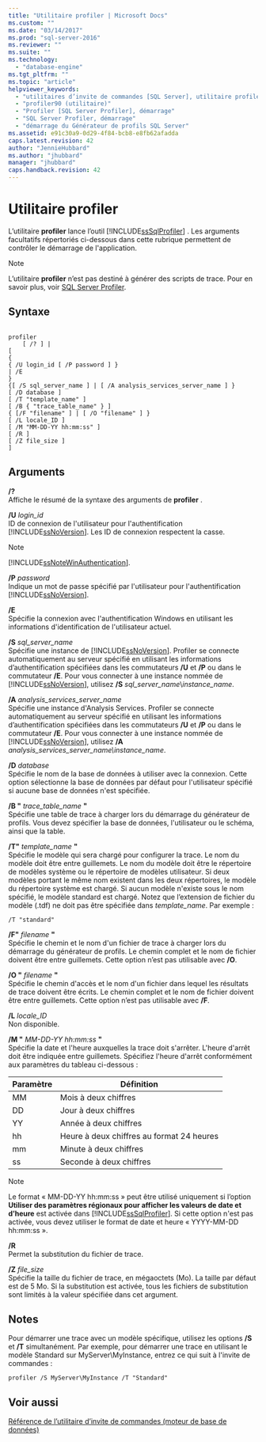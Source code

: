 ```yaml
---
title: "Utilitaire profiler | Microsoft Docs"
ms.custom: ""
ms.date: "03/14/2017"
ms.prod: "sql-server-2016"
ms.reviewer: ""
ms.suite: ""
ms.technology: 
  - "database-engine"
ms.tgt_pltfrm: ""
ms.topic: "article"
helpviewer_keywords: 
  - "utilitaires d’invite de commandes [SQL Server], utilitaire profiler90"
  - "profiler90 (utilitaire)"
  - "Profiler [SQL Server Profiler], démarrage"
  - "SQL Server Profiler, démarrage"
  - "démarrage du Générateur de profils SQL Server"
ms.assetid: e91c30a9-0d29-4f84-bcb8-e8fb62afadda
caps.latest.revision: 42
author: "JennieHubbard"
ms.author: "jhubbard"
manager: "jhubbard"
caps.handback.revision: 42
---
```

# Utilitaire profiler
  L’utilitaire **profiler** lance l’outil [!INCLUDE[ssSqlProfiler](../includes/sssqlprofiler-md.md)] . Les arguments facultatifs répertoriés ci-dessous dans cette rubrique permettent de contrôler le démarrage de l'application.  
  
> [!NOTE]  
>  L’utilitaire **profiler** n’est pas destiné à générer des scripts de trace. Pour en savoir plus, voir [SQL Server Profiler](../tools/sql-server-profiler/sql-server-profiler.md).  
  
## Syntaxe  
  
```  
  
profiler  
    [ /? ] |  
[  
{  
{ /U login_id [ /P password ] }  
| /E  
}  
{[ /S sql_server_name ] | [ /A analysis_services_server_name ] }  
[ /D database ]  
[ /T "template_name" ]  
[ /B { "trace_table_name" } ]  
{ [/F "filename" ] | [ /O "filename" ] }  
[ /L locale_ID ]  
[ /M "MM-DD-YY hh:mm:ss" ]  
[ /R ]  
[ /Z file_size ]  
]  
```  
  
## Arguments  
 **/?**  
 Affiche le résumé de la syntaxe des arguments de **profiler** .  
  
 **/U** *login_id*  
 ID de connexion de l'utilisateur pour l'authentification [!INCLUDE[ssNoVersion](../includes/ssnoversion-md.md)]. Les ID de connexion respectent la casse.  
  
> [!NOTE]  
>  [!INCLUDE[ssNoteWinAuthentication](../includes/ssnotewinauthentication-md.md)].  
  
 **/P** *password*  
 Indique un mot de passe spécifié par l'utilisateur pour l'authentification [!INCLUDE[ssNoVersion](../includes/ssnoversion-md.md)].  
  
 **/E**  
 Spécifie la connexion avec l'authentification Windows en utilisant les informations d'identification de l'utilisateur actuel.  
  
 **/S**  *sql_server_name*  
 Spécifie une instance de [!INCLUDE[ssNoVersion](../includes/ssnoversion-md.md)]. Profiler se connecte automatiquement au serveur spécifié en utilisant les informations d’authentification spécifiées dans les commutateurs **/U** et **/P** ou dans le commutateur **/E**. Pour vous connecter à une instance nommée de [!INCLUDE[ssNoVersion](../includes/ssnoversion-md.md)], utilisez **/S** *sql_server_name*\\*instance_name*.  
  
 **/A**  *analysis_services_server_name*  
 Spécifie une instance d'Analysis Services. Profiler se connecte automatiquement au serveur spécifié en utilisant les informations d’authentification spécifiées dans les commutateurs **/U** et **/P** ou dans le commutateur **/E**. Pour vous connecter à une instance nommée de [!INCLUDE[ssNoVersion](../includes/ssnoversion-md.md)], utilisez **/A** *analysis_services_server_name\instance_name*.  
  
 **/D** *database*  
 Spécifie le nom de la base de données à utiliser avec la connexion. Cette option sélectionne la base de données par défaut pour l'utilisateur spécifié si aucune base de données n'est spécifiée.  
  
 **/B "** *trace_table_name* **"**  
 Spécifie une table de trace à charger lors du démarrage du générateur de profils. Vous devez spécifier la base de données, l'utilisateur ou le schéma, ainsi que la table.  
  
 **/T"** *template_name* **"**  
 Spécifie le modèle qui sera chargé pour configurer la trace. Le nom du modèle doit être entre guillemets. Le nom du modèle doit être le répertoire de modèles système ou le répertoire de modèles utilisateur. Si deux modèles portant le même nom existent dans les deux répertoires, le modèle du répertoire système est chargé. Si aucun modèle n'existe sous le nom spécifié, le modèle standard est chargé. Notez que l’extension de fichier du modèle (.tdf) ne doit pas être spécifiée dans *template_name*. Par exemple :  
  
```  
/T "standard"  
```  
  
 **/F"** *filename* **"**  
 Spécifie le chemin et le nom d'un fichier de trace à charger lors du démarrage du générateur de profils. Le chemin complet et le nom de fichier doivent être entre guillemets. Cette option n’est pas utilisable avec **/O**.  
  
 **/O "** *filename*  **"**  
 Spécifie le chemin d'accès et le nom d'un fichier dans lequel les résultats de trace doivent être écrits. Le chemin complet et le nom de fichier doivent être entre guillemets. Cette option n’est pas utilisable avec **/F**.  
  
 **/L** *locale_ID*  
 Non disponible.  
  
 **/M "** *MM-DD-YY hh:mm:ss* **"**  
 Spécifie la date et l'heure auxquelles la trace doit s'arrêter. L'heure d'arrêt doit être indiquée entre guillemets. Spécifiez l'heure d'arrêt conformément aux paramètres du tableau ci-dessous :  
  
|Paramètre|Définition|  
|---------------|----------------|  
|MM|Mois à deux chiffres|  
|DD|Jour à deux chiffres|  
|YY|Année à deux chiffres|  
|hh|Heure à deux chiffres au format 24 heures|  
|mm|Minute à deux chiffres|  
|ss|Seconde à deux chiffres|  
  
> [!NOTE]  
>  Le format « MM-DD-YY hh:mm:ss » peut être utilisé uniquement si l’option **Utiliser des paramètres régionaux pour afficher les valeurs de date et d’heure** est activée dans [!INCLUDE[ssSqlProfiler](../includes/sssqlprofiler-md.md)]. Si cette option n'est pas activée, vous devez utiliser le format de date et heure « YYYY-MM-DD hh:mm:ss ».  
  
 **/R**  
 Permet la substitution du fichier de trace.  
  
 **/Z**  *file_size*  
 Spécifie la taille du fichier de trace, en mégaoctets (Mo). La taille par défaut est de 5 Mo. Si la substitution est activée, tous les fichiers de substitution sont limités à la valeur spécifiée dans cet argument.  
  
## Notes  
 Pour démarrer une trace avec un modèle spécifique, utilisez les options **/S** et **/T** simultanément. Par exemple, pour démarrer une trace en utilisant le modèle Standard sur MyServer\MyInstance, entrez ce qui suit à l'invite de commandes :  
  
```  
profiler /S MyServer\MyInstance /T "Standard"  
```  
  
## Voir aussi  
 [Référence de l’utilitaire d’invite de commandes &#40;moteur de base de données&#41;](../tools/command-prompt-utility-reference-database-engine.md)  
  
  